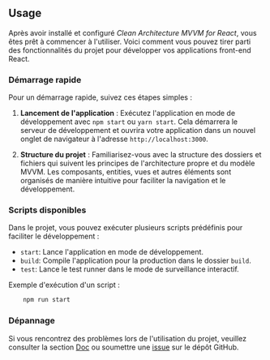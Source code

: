 ## Usage

Après avoir installé et configuré _Clean Architecture MVVM for React_, vous êtes prêt à commencer à l'utiliser. Voici comment vous pouvez tirer parti des fonctionnalités du projet pour développer vos applications front-end React.

### Démarrage rapide

Pour un démarrage rapide, suivez ces étapes simples :

1.  **Lancement de l'application** : Exécutez l'application en mode de développement avec `npm start` ou `yarn start`. Cela démarrera le serveur de développement et ouvrira votre application dans un nouvel onglet de navigateur à l'adresse `http://localhost:3000`.

2.  **Structure du projet** : Familiarisez-vous avec la structure des dossiers et fichiers qui suivent les principes de l'architecture propre et du modèle MVVM. Les composants, entities, vues et autres éléments sont organisés de manière intuitive pour faciliter la navigation et le développement.

### Scripts disponibles

Dans le projet, vous pouvez exécuter plusieurs scripts prédéfinis pour faciliter le développement :

-   `start`: Lance l'application en mode de développement.
-   `build`: Compile l'application pour la production dans le dossier `build`.
-   `test`: Lance le test runner dans le mode de surveillance interactif.

Exemple d'exécution d'un script :
```bash
	npm run start
```

### Dépannage

Si vous rencontrez des problèmes lors de l'utilisation du projet, veuillez consulter la section [Doc](#) ou soumettre une [issue](https://github.com/maamri95/clean_archi_mvvm/issues) sur le dépôt GitHub.

